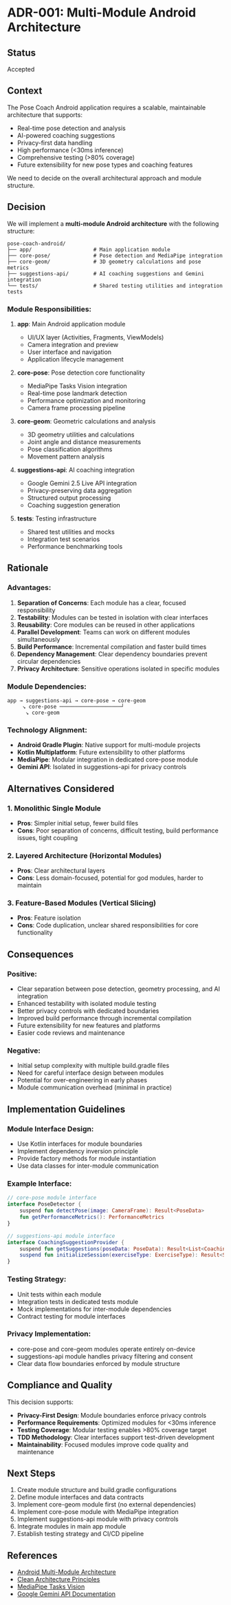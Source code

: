 # ADR-001: Multi-Module Android Architecture

## Status
Accepted

## Context
The Pose Coach Android application requires a scalable, maintainable architecture that supports:
- Real-time pose detection and analysis
- AI-powered coaching suggestions
- Privacy-first data handling
- High performance (<30ms inference)
- Comprehensive testing (>80% coverage)
- Future extensibility for new pose types and coaching features

We need to decide on the overall architectural approach and module structure.

## Decision
We will implement a **multi-module Android architecture** with the following structure:

```
pose-coach-android/
├── app/                    # Main application module
├── core-pose/              # Pose detection and MediaPipe integration
├── core-geom/              # 3D geometry calculations and pose metrics
├── suggestions-api/        # AI coaching suggestions and Gemini integration
└── tests/                  # Shared testing utilities and integration tests
```

### Module Responsibilities:

1. **app**: Main Android application module
   - UI/UX layer (Activities, Fragments, ViewModels)
   - Camera integration and preview
   - User interface and navigation
   - Application lifecycle management

2. **core-pose**: Pose detection core functionality
   - MediaPipe Tasks Vision integration
   - Real-time pose landmark detection
   - Performance optimization and monitoring
   - Camera frame processing pipeline

3. **core-geom**: Geometric calculations and analysis
   - 3D geometry utilities and calculations
   - Joint angle and distance measurements
   - Pose classification algorithms
   - Movement pattern analysis

4. **suggestions-api**: AI coaching integration
   - Google Gemini 2.5 Live API integration
   - Privacy-preserving data aggregation
   - Structured output processing
   - Coaching suggestion generation

5. **tests**: Testing infrastructure
   - Shared test utilities and mocks
   - Integration test scenarios
   - Performance benchmarking tools

## Rationale

### Advantages:
1. **Separation of Concerns**: Each module has a clear, focused responsibility
2. **Testability**: Modules can be tested in isolation with clear interfaces
3. **Reusability**: Core modules can be reused in other applications
4. **Parallel Development**: Teams can work on different modules simultaneously
5. **Build Performance**: Incremental compilation and faster build times
6. **Dependency Management**: Clear dependency boundaries prevent circular dependencies
7. **Privacy Architecture**: Sensitive operations isolated in specific modules

### Module Dependencies:
```
app → suggestions-api → core-pose → core-geom
     ↘ core-pose ────────────────────┘
      ↘ core-geom
```

### Technology Alignment:
- **Android Gradle Plugin**: Native support for multi-module projects
- **Kotlin Multiplatform**: Future extensibility to other platforms
- **MediaPipe**: Modular integration in dedicated core-pose module
- **Gemini API**: Isolated in suggestions-api for privacy controls

## Alternatives Considered

### 1. Monolithic Single Module
- **Pros**: Simpler initial setup, fewer build files
- **Cons**: Poor separation of concerns, difficult testing, build performance issues, tight coupling

### 2. Layered Architecture (Horizontal Modules)
- **Pros**: Clear architectural layers
- **Cons**: Less domain-focused, potential for god modules, harder to maintain

### 3. Feature-Based Modules (Vertical Slicing)
- **Pros**: Feature isolation
- **Cons**: Code duplication, unclear shared responsibilities for core functionality

## Consequences

### Positive:
- Clear separation between pose detection, geometry processing, and AI integration
- Enhanced testability with isolated module testing
- Better privacy controls with dedicated boundaries
- Improved build performance through incremental compilation
- Future extensibility for new features and platforms
- Easier code reviews and maintenance

### Negative:
- Initial setup complexity with multiple build.gradle files
- Need for careful interface design between modules
- Potential for over-engineering in early phases
- Module communication overhead (minimal in practice)

## Implementation Guidelines

### Module Interface Design:
- Use Kotlin interfaces for module boundaries
- Implement dependency inversion principle
- Provide factory methods for module instantiation
- Use data classes for inter-module communication

### Example Interface:
```kotlin
// core-pose module interface
interface PoseDetector {
    suspend fun detectPose(image: CameraFrame): Result<PoseData>
    fun getPerformanceMetrics(): PerformanceMetrics
}

// suggestions-api module interface
interface CoachingSuggestionProvider {
    suspend fun getSuggestions(poseData: PoseData): Result<List<CoachingSuggestion>>
    suspend fun initializeSession(exerciseType: ExerciseType): Result<SessionId>
}
```

### Testing Strategy:
- Unit tests within each module
- Integration tests in dedicated tests module
- Mock implementations for inter-module dependencies
- Contract testing for module interfaces

### Privacy Implementation:
- core-pose and core-geom modules operate entirely on-device
- suggestions-api module handles privacy filtering and consent
- Clear data flow boundaries enforced by module structure

## Compliance and Quality

This decision supports:
- **Privacy-First Design**: Module boundaries enforce privacy controls
- **Performance Requirements**: Optimized modules for <30ms inference
- **Testing Coverage**: Modular testing enables >80% coverage target
- **TDD Methodology**: Clear interfaces support test-driven development
- **Maintainability**: Focused modules improve code quality and maintenance

## Next Steps
1. Create module structure and build.gradle configurations
2. Define module interfaces and data contracts
3. Implement core-geom module first (no external dependencies)
4. Implement core-pose module with MediaPipe integration
5. Implement suggestions-api module with privacy controls
6. Integrate modules in main app module
7. Establish testing strategy and CI/CD pipeline

## References
- [Android Multi-Module Architecture](https://developer.android.com/topic/modularization)
- [Clean Architecture Principles](https://blog.cleancoder.com/uncle-bob/2012/08/13/the-clean-architecture.html)
- [MediaPipe Tasks Vision](https://developers.google.com/mediapipe/solutions/vision/pose_landmarker)
- [Google Gemini API Documentation](https://ai.google.dev/docs)